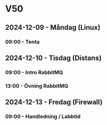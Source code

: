 # V50
## 2024-12-09 - Måndag (Linux)
### 09:00 - Tenta

## 2024-12-10 - Tisdag (Distans)
### 09:00 - Intro RabbitMQ
### 13:00 - Övning RabbitMQ

## 2024-12-13 - Fredag (Firewall)
### 09:00 - Handledning / Labbtid